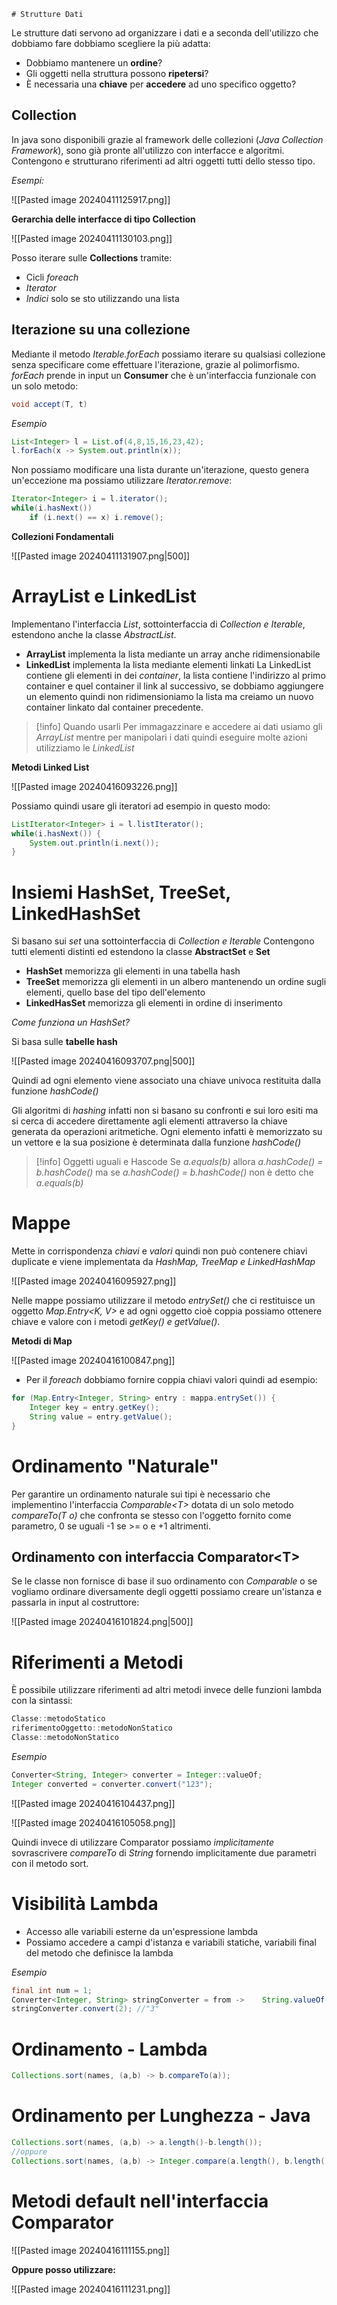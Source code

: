 	# Strutture Dati
Le strutture dati servono ad organizzare i dati e a seconda dell'utilizzo che dobbiamo fare dobbiamo scegliere la più adatta:
- Dobbiamo mantenere un **ordine**?
- Gli oggetti nella struttura possono **ripetersi**?
- È necessaria una **chiave** per **accedere** ad uno specifico oggetto?

## Collection
In java sono disponibili grazie al framework delle collezioni (_Java Collection Framework_), sono già pronte all'utilizzo con interfacce e algoritmi.
Contengono e strutturano riferimenti ad altri oggetti tutti dello stesso tipo.

_Esempi:_

![[Pasted image 20240411125917.png]]

**Gerarchia delle interfacce di tipo Collection**

![[Pasted image 20240411130103.png]]

Posso iterare sulle **Collections** tramite:
- Cicli _foreach_
- _Iterator_
- _Indici_ solo se sto utilizzando una lista

## Iterazione su una collezione
Mediante il metodo _Iterable.forEach_ possiamo iterare su qualsiasi collezione senza specificare come effettuare l'iterazione, grazie al polimorfismo.
_forEach_ prende in input un **Consumer** che è un'interfaccia funzionale con un solo metodo:

```Java
void accept(T, t)
```

_Esempio_

```Java
List<Integer> l = List.of(4,8,15,16,23,42);
l.forEach(x -> System.out.println(x));
```

Non possiamo modificare una lista durante un'iterazione, questo genera un'eccezione ma possiamo utilizzare _Iterator.remove_:

```Java
Iterator<Integer> i = l.iterator();
while(i.hasNext())
	if (i.next() == x) i.remove();
```

**Collezioni Fondamentali**

![[Pasted image 20240411131907.png|500]]

# ArrayList e LinkedList

Implementano l'interfaccia _List_, sottointerfaccia di _Collection e Iterable_, estendono anche la classe _AbstractList_.
- **ArrayList** implementa la lista mediante un array anche ridimensionabile
- **LinkedList** implementa la lista mediante elementi linkati
  La LinkedList contiene gli elementi in dei _container_, la lista contiene l'indirizzo al primo container e quel container il link al successivo, se dobbiamo aggiungere un elemento quindi non ridimensioniamo la lista ma creiamo un nuovo container linkato dal container precedente.


> [!info] Quando usarli
> Per immagazzinare e accedere ai dati usiamo gli _ArrayList_ mentre per manipolari i dati quindi eseguire molte azioni utilizziamo le _LinkedList_

**Metodi Linked List**

![[Pasted image 20240416093226.png]]

Possiamo quindi usare gli iteratori ad esempio in questo modo:

```java
ListIterator<Integer> i = l.listIterator();
while(i.hasNext()) {
	System.out.println(i.next());
}
```

# Insiemi HashSet, TreeSet, LinkedHashSet

Si basano sui _set_ una sottointerfaccia di _Collection e Iterable_
Contengono tutti elementi distinti ed estendono la classe **AbstractSet** e **Set**

- **HashSet** memorizza gli elementi in una tabella hash
- **TreeSet** memorizza gli elementi in un albero mantenendo un ordine sugli elementi, quello base del tipo dell'elemento
- **LinkedHasSet** memorizza gli elementi in ordine di inserimento

_Come funziona un HashSet?_

Si basa sulle **tabelle hash**

![[Pasted image 20240416093707.png|500]]

Quindi ad ogni elemento viene associato una chiave univoca restituita dalla funzione _hashCode()_

Gli algoritmi di _hashing_ infatti non si basano su confronti e sui loro esiti ma si cerca di accedere direttamente agli elementi attraverso la chiave generata da operazioni aritmetiche.
Ogni elemento infatti è memorizzato su un vettore e la sua posizione è determinata dalla funzione _hashCode()_


> [!info] Oggetti uguali e Hascode
> Se _a.equals(b)_ allora _a.hashCode() = b.hashCode()_ ma se _a.hashCode() = b.hashCode()_ non è detto che _a.equals(b)_

# Mappe
Mette in corrispondenza _chiavi_ e _valori_ quindi non può contenere chiavi duplicate e viene implementata da _HashMap, TreeMap e LinkedHashMap_

![[Pasted image 20240416095927.png]]

Nelle mappe possiamo utilizzare il metodo _entrySet()_ che ci restituisce un oggetto _Map.Entry<K, V>_ e ad ogni oggetto cioè coppia possiamo ottenere chiave e valore con i metodi _getKey() e getValue()_.

**Metodi di Map**

![[Pasted image 20240416100847.png]]

- Per il _foreach_ dobbiamo fornire coppia chiavi valori quindi ad esempio:

```java
for (Map.Entry<Integer, String> entry : mappa.entrySet()) {
	Integer key = entry.getKey();
	String value = entry.getValue();
}
```
# Ordinamento "Naturale"
Per garantire un ordinamento naturale sui tipi è necessario che implementino l'interfaccia _Comparable\<T\>_ dotata di un solo metodo _compareTo(T o)_ che confronta se stesso con l'oggetto fornito come parametro, 0 se uguali -1 se >= o e +1 altrimenti.

## Ordinamento con interfaccia Comparator\<T\>

Se le classe non fornisce di base il suo ordinamento con _Comparable_ o se vogliamo ordinare diversamente degli oggetti possiamo creare un'istanza e passarla in input al costruttore:

![[Pasted image 20240416101824.png|500]]

# Riferimenti a Metodi

È possibile utilizzare riferimenti ad altri metodi invece delle funzioni lambda con la sintassi:

```java
Classe::metodoStatico
riferimentoOggetto::metodoNonStatico
Classe::metodoNonStatico
```

_Esempio_

```java
Converter<String, Integer> converter = Integer::valueOf;
Integer converted = converter.convert("123");
```

![[Pasted image 20240416104437.png]]

![[Pasted image 20240416105058.png]]

Quindi invece di utilizzare Comparator possiamo _implicitamente_ sovrascrivere _compareTo_ di _String_ fornendo implicitamente due parametri con il metodo sort.

# Visibilità Lambda
- Accesso alle variabili esterne da un'espressione lambda
- Possiamo accedere a campi d'istanza e variabili statiche, variabili final del metodo che definisce la lambda

_Esempio_

```java
final int num = 1;
Converter<Integer, String> stringConverter = from ->    String.valueOf(from + num);
stringConverter.convert(2); //"3"
```

# Ordinamento - Lambda

```java
Collections.sort(names, (a,b) -> b.compareTo(a));
```

# Ordinamento per Lunghezza - Java

```java
Collections.sort(names, (a,b) -> a.length()-b.length());
//oppure
Collections.sort(names, (a,b) -> Integer.compare(a.length(), b.length()));
```

# Metodi default nell'interfaccia Comparator

![[Pasted image 20240416111155.png]]

**Oppure posso utilizzare:**

![[Pasted image 20240416111231.png]]


